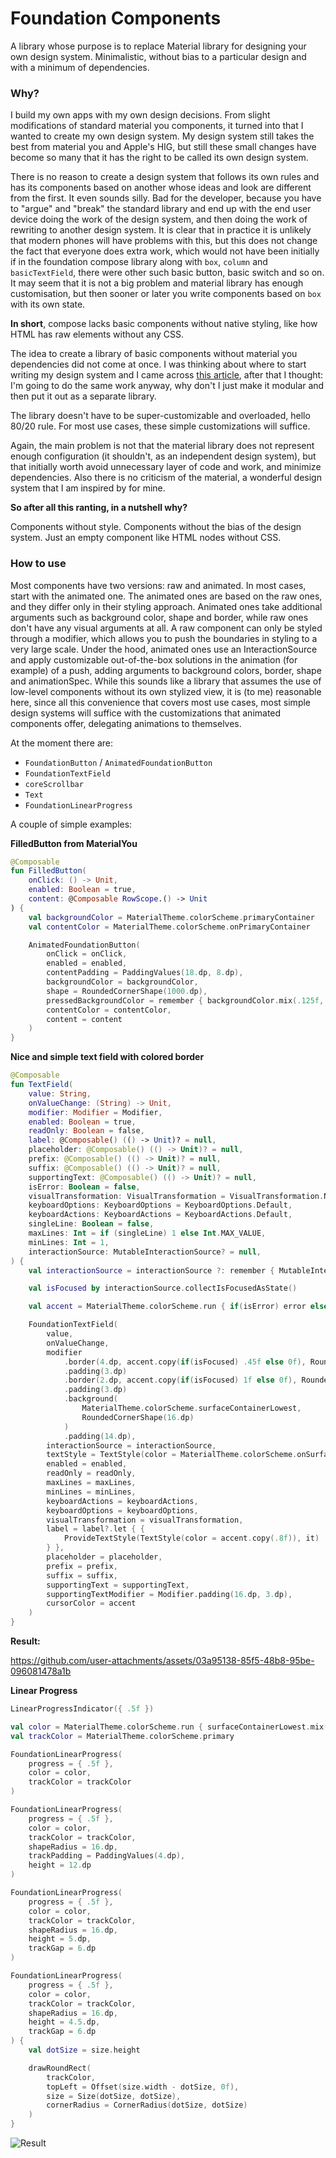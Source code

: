 # Foundation Components

A library whose purpose is to replace Material library for designing your own design system. 
Minimalistic, without bias to a particular design and with a minimum of dependencies.

### Why?

I build my own apps with my own design decisions. From slight modifications of standard material you components, it turned into that I wanted to create my own design system. My design system still takes the best from material you and Apple's HIG, but still these small changes have become so many that it has the right to be called its own design system.

There is no reason to create a design system that follows its own rules and has its components based on another whose ideas and look are different from the first. It even sounds silly. Bad for the developer, because you have to "argue" and "break" the standard library and end up with the end user device doing the work of the design system, and then doing the work of rewriting to another design system. It is clear that in practice it is unlikely that modern phones will have problems with this, but this does not change the fact that everyone does extra work, which would not have been initially if in the foundation compose library along with `box`, `column` and `basicTextField`, there were other such basic button, basic switch and so on. It may seem that it is not a big problem and material library has enough customisation, but then sooner or later you write components based on `box` with its own state.

**In short**, compose lacks basic components without native styling, like how HTML has raw elements without any CSS.

The idea to create a library of basic components without material you dependencies did not come at once. I was thinking about where to start writing my design system and I came across [this article](https://proandroiddev.com/opinion-jetpack-compose-needs-a-design-system-layer-dc579fde79b2?gi=49210bf6174d), after that I thought: I'm going to do the same work anyway, why don't I just make it modular and then put it out as a separate library.

The library doesn't have to be super-customizable and overloaded, hello 80/20 rule. For most use cases, these simple customizations will suffice.

Again, the main problem is not that the material library does not represent enough configuration (it shouldn't, as an independent design system), but that initially worth avoid unnecessary layer of code and work, and minimize dependencies. Also there is no criticism of the material, a wonderful design system that I am inspired by for mine.

**So after all this ranting, in a nutshell why?**

Components without style. Components without the bias of the design system. Just an empty component like HTML nodes without CSS.

###  How to use

Most components have two versions: raw and animated. In most cases, start with the animated one. The animated ones are based on the raw ones, and they differ only in their styling approach. Animated ones take additional arguments such as background color, shape and border, while raw ones don't have any visual arguments at all. A raw component can only be styled through a modifier, which allows you to push the boundaries in styling to a very large scale. Under the hood, animated ones use an InteractionSource and apply customizable out-of-the-box solutions in the animation (for example) of a push, adding arguments to background colors, border, shape and animationSpec. While this sounds like a library that assumes the use of low-level components without its own stylized view, it is (to me) reasonable here, since all this convenience that covers most use cases, most simple design systems will suffice with the customizations that animated components offer, delegating animations to themselves.

At the moment there are:

* `FoundationButton` / `AnimatedFoundationButton`
* `FoundationTextField`
* `coreScrollbar`
* `Text`
* `FoundationLinearProgress`

A couple of simple examples:

**FilledButton from MaterialYou**
```kotlin
@Composable
fun FilledButton(
    onClick: () -> Unit,
    enabled: Boolean = true,
    content: @Composable RowScope.() -> Unit
) {
    val backgroundColor = MaterialTheme.colorScheme.primaryContainer
    val contentColor = MaterialTheme.colorScheme.onPrimaryContainer

    AnimatedFoundationButton(
        onClick = onClick,
        enabled = enabled,
        contentPadding = PaddingValues(18.dp, 8.dp),
        backgroundColor = backgroundColor,
        shape = RoundedCornerShape(1000.dp),
        pressedBackgroundColor = remember { backgroundColor.mix(.125f, contentColor) },
        contentColor = contentColor,
        content = content
    )
}
```

**Nice and simple text field with colored border**
```kotlin
@Composable
fun TextField(
    value: String,
    onValueChange: (String) -> Unit,
    modifier: Modifier = Modifier,
    enabled: Boolean = true,
    readOnly: Boolean = false,
    label: @Composable() (() -> Unit)? = null,
    placeholder: @Composable() (() -> Unit)? = null,
    prefix: @Composable() (() -> Unit)? = null,
    suffix: @Composable() (() -> Unit)? = null,
    supportingText: @Composable() (() -> Unit)? = null,
    isError: Boolean = false,
    visualTransformation: VisualTransformation = VisualTransformation.None,
    keyboardOptions: KeyboardOptions = KeyboardOptions.Default,
    keyboardActions: KeyboardActions = KeyboardActions.Default,
    singleLine: Boolean = false,
    maxLines: Int = if (singleLine) 1 else Int.MAX_VALUE,
    minLines: Int = 1,
    interactionSource: MutableInteractionSource? = null,
) {
    val interactionSource = interactionSource ?: remember { MutableInteractionSource() }

    val isFocused by interactionSource.collectIsFocusedAsState()

    val accent = MaterialTheme.colorScheme.run { if(isError) error else primary }

    FoundationTextField(
        value,
        onValueChange,
        modifier
            .border(4.dp, accent.copy(if(isFocused) .45f else 0f), RoundedCornerShape(22.dp))
            .padding(3.dp)
            .border(2.dp, accent.copy(if(isFocused) 1f else 0f), RoundedCornerShape(19.dp))
            .padding(3.dp)
            .background(
                MaterialTheme.colorScheme.surfaceContainerLowest,
                RoundedCornerShape(16.dp)
            )
            .padding(14.dp),
        interactionSource = interactionSource,
        textStyle = TextStyle(color = MaterialTheme.colorScheme.onSurface, fontSize = 16.sp),
        enabled = enabled,
        readOnly = readOnly,
        maxLines = maxLines,
        minLines = minLines,
        keyboardActions = keyboardActions,
        keyboardOptions = keyboardOptions,
        visualTransformation = visualTransformation,
        label = label?.let { { 
            ProvideTextStyle(TextStyle(color = accent.copy(.8f)), it) 
        } },
        placeholder = placeholder,
        prefix = prefix,
        suffix = suffix,
        supportingText = supportingText,
        supportingTextModifier = Modifier.padding(16.dp, 3.dp),
        cursorColor = accent
    )
}
```

**Result:**

https://github.com/user-attachments/assets/03a95138-85f5-48b8-95be-096081478a1b

**Linear Progress**

```kotlin
LinearProgressIndicator({ .5f })

val color = MaterialTheme.colorScheme.run { surfaceContainerLowest.mix(.2f, primary) }
val trackColor = MaterialTheme.colorScheme.primary

FoundationLinearProgress(
    progress = { .5f },
    color = color,
    trackColor = trackColor
)

FoundationLinearProgress(
    progress = { .5f },
    color = color,
    trackColor = trackColor,
    shapeRadius = 16.dp,
    trackPadding = PaddingValues(4.dp),
    height = 12.dp
)

FoundationLinearProgress(
    progress = { .5f },
    color = color,
    trackColor = trackColor,
    shapeRadius = 16.dp,
    height = 5.dp,
    trackGap = 6.dp
)

FoundationLinearProgress(
    progress = { .5f },
    color = color,
    trackColor = trackColor,
    shapeRadius = 16.dp,
    height = 4.5.dp,
    trackGap = 6.dp
) {
    val dotSize = size.height

    drawRoundRect(
        trackColor,
        topLeft = Offset(size.width - dotSize, 0f),
        size = Size(dotSize, dotSize),
        cornerRadius = CornerRadius(dotSize, dotSize)
    )
}
```

![Result](https://github.com/user-attachments/assets/f057e7ac-275a-45fe-8302-7917109185ff)
